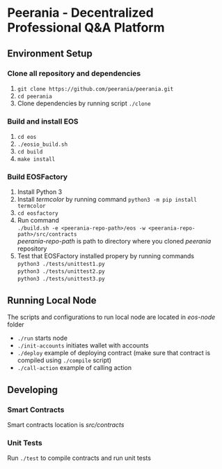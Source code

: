 # Peerania - Decentralized Professional Q&A Platform

## Environment Setup

### Clone all repository and dependencies

1. `git clone https://github.com/peerania/peerania.git`
1. `cd peerania`
1. Clone dependencies by running script `./clone`

### Build and install EOS

1. `cd eos`
1. `./eosio_build.sh`
1. `cd build`
1. `make install`

### Build EOSFactory

1. Install Python 3
1. Install *termcolor* by running command
`python3 -m pip install termcolor`
1. `cd eosfactory`
1. Run command  
`./build.sh -e <peerania-repo-path>/eos -w <peerania-repo-path>/src/contracts`  
*peerania-repo-path* is path to directory where you cloned *peerania* repository
1. Test that EOSFactory installed propery by running commands  
`python3 ./tests/unittest1.py`  
`python3 ./tests/unittest2.py`  
`python3 ./tests/unittest3.py`  

## Running Local Node

The scripts and configurations to run local node are located in *eos-node* folder  

* `./run` starts node
* `./init-accounts` initiates wallet with accounts
* `./deploy` example of deploying contract (make sure that contract is compiled using `./compile` script)
* `./call-action` example of calling action


## Developing

### Smart Contracts

Smart contracts location is *src/contracts*

### Unit Tests

Run `./test` to compile contracts and run unit tests

